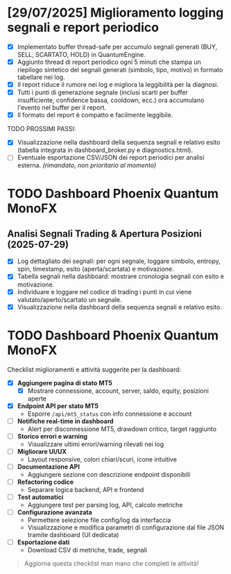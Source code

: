 # [29/07/2025] Miglioramento logging segnali e report periodico

- [x] Implementato buffer thread-safe per accumulo segnali generati (BUY, SELL, SCARTATO, HOLD) in QuantumEngine.
- [x] Aggiunto thread di report periodico ogni 5 minuti che stampa un riepilogo sintetico dei segnali generati (simbolo, tipo, motivo) in formato tabellare nei log.
- [x] Il report riduce il rumore nei log e migliora la leggibilità per la diagnosi.
- [x] Tutti i punti di generazione segnale (inclusi scarti per buffer insufficiente, confidence bassa, cooldown, ecc.) ora accumulano l'evento nel buffer per il report.
- [x] Il formato del report è compatto e facilmente leggibile.

TODO PROSSIMI PASSI:
- [x] Visualizzazione nella dashboard della sequenza segnali e relativo esito (tabella integrata in dashboard_broker.py e diagnostics.html).
- [ ] Eventuale esportazione CSV/JSON dei report periodici per analisi esterna. _(rimandato, non prioritario al momento)_

# TODO Dashboard Phoenix Quantum MonoFX

## Analisi Segnali Trading & Apertura Posizioni (2025-07-29)

- [x] Log dettagliato dei segnali: per ogni segnale, loggare simbolo, entropy, spin, timestamp, esito (aperta/scartata) e motivazione.
- [x] Tabella segnali nella dashboard: mostrare cronologia segnali con esito e motivazione.
- [x] Individuare e loggare nel codice di trading i punti in cui viene valutato/aperto/scartato un segnale.
- [x] Visualizzazione nella dashboard della sequenza segnali e relativo esito.
# TODO Dashboard Phoenix Quantum MonoFX

Checklist miglioramenti e attività suggerite per la dashboard:

- [x] **Aggiungere pagina di stato MT5**
    - [x] Mostrare connessione, account, server, saldo, equity, posizioni aperte
- [x] **Endpoint API per stato MT5**
    - Esporre `/api/mt5_status` con info connessione e account
- [ ] **Notifiche real-time in dashboard**
    - Alert per disconnessione MT5, drawdown critico, target raggiunto
- [ ] **Storico errori e warning**
    - Visualizzare ultimi errori/warning rilevati nei log
- [ ] **Migliorare UI/UX**
    - Layout responsive, colori chiari/scuri, icone intuitive
- [ ] **Documentazione API**
    - Aggiungere sezione con descrizione endpoint disponibili
- [ ] **Refactoring codice**
    - Separare logica backend, API e frontend
- [ ] **Test automatici**
    - Aggiungere test per parsing log, API, calcolo metriche
- [ ] **Configurazione avanzata**
    - Permettere selezione file config/log da interfaccia
    - Visualizzazione e modifica parametri di configurazione dal file JSON tramite dashboard (UI dedicata)
- [ ] **Esportazione dati**
    - Download CSV di metriche, trade, segnali

> Aggiorna questa checklist man mano che completi le attività!
